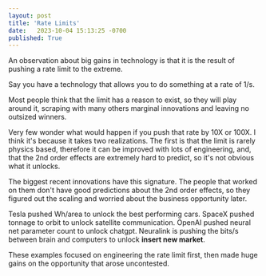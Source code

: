 ```yaml
---
layout: post
title: 'Rate Limits'
date:   2023-10-04 15:13:25 -0700
published: True 
---
```


An observation about big gains in technology is that it is the result of pushing a rate limit to the extreme. 

Say you have a technology that allows you to do something at a rate of 1/s. 

Most people think that the limit has a reason to exist, so they will play around it, scraping with many others marginal innovations and leaving no outsized winners. 

Very few wonder what would happen if you push that rate by 10X or 100X. I think it's because it takes two realizations. The first is that the limit is rarely physics based, therefore it can be improved with lots of engineering, and, that the 2nd order effects are extremely hard to predict, so it's not obvious what it unlocks.

The biggest recent innovations have this signature. The people that worked on them don't have good predictions about the 2nd order effects, so they figured out the scaling and worried about the business opportunity later. 

Tesla pushed Wh/area to unlock the best performing cars. SpaceX pushed tonnage to orbit to unlock satellite communication. OpenAI pushed neural net parameter count to unlock chatgpt. Neuralink is pushing the bits/s between brain and computers to unlock __insert new market__. 

These examples focused on engineering the rate limit first, then made huge gains on the opportunity that arose uncontested. 
